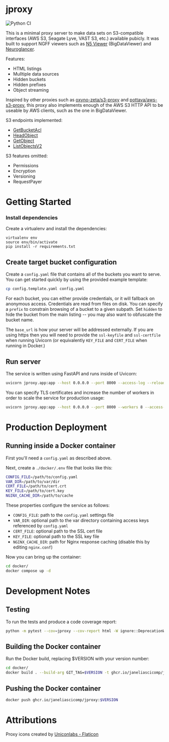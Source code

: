 # jproxy

![Python CI](https://github.com/JaneliaSciComp/jproxy/actions/workflows/python-ci.yml/badge.svg)

This is a minimal proxy server to make data sets on S3-compatible interfaces (AWS S3, Seagate Lyve, VAST S3, etc.) available pubicly. It was built to support NGFF viewers such as [N5 Viewer](https://github.com/saalfeldlab/n5-viewer) (BigDataViewer) and [Neuroglancer](https://github.com/google/neuroglancer).

Features:
* HTML listings
* Mulltiple data sources
* Hidden buckets
* Hidden prefixes
* Object streaming

Inspired by other proxies such as [oxyno-zeta/s3-proxy](https://github.com/oxyno-zeta/s3-proxy) and [pottava/aws-s3-proxy](https://github.com/pottava/aws-s3-proxy), this proxy also implements enough of the AWS S3 HTTP API to be useable by AWS clients, such as the one in BigDataViewer.

S3 endpoints implemented:
* [GetBucketAcl](https://docs.aws.amazon.com/AmazonS3/latest/API/API_GetBucketAcl.html)
* [HeadObject](https://docs.aws.amazon.com/AmazonS3/latest/API/API_HeadObject.html)
* [GetObject](https://docs.aws.amazon.com/AmazonS3/latest/API/API_GetObject.html)
* [ListObjectsV2](https://docs.aws.amazon.com/AmazonS3/latest/API/API_ListObjectsV2.html)

S3 features omitted:
* Permissions
* Encryption
* Versioning
* RequestPayer

# Getting Started

### Install dependencies

Create a virtualenv and install the dependencies:

    virtualenv env
    source env/bin/activate
    pip install -r requirements.txt

## Create target bucket configuration

Create a `config.yaml` file that contains all of the buckets you want to serve. You can get
started quickly by using the provided example template:

```bash
cp config.template.yaml config.yaml
```

For each bucket, you can either provide credentials, or it will fallback on anonymous access. Credentials are read from files on disk. You can specify a `prefix` to constrain browsing of a bucket to a given subpath. Set `hidden` to hide the bucket from the main listing -- you may also want to obfuscate the bucket name.

The `base_url` is how your server will be addressed externally. If you are using https then you will need to provide the `ssl-keyfile` and `ssl-certfile` when running Uvicorn (or equivalently `KEY_FILE` and `CERT_FILE` when running in Docker.)

## Run server

The service is written using FastAPI and runs inside of Uvicorn:

```bash
uvicorn jproxy.app:app --host 0.0.0.0 --port 8000 --access-log --reload
```

You can specify TLS certificates and increase the number of workers in order to scale the service for production usage:

```bash
uvicorn jproxy.app:app --host 0.0.0.0 --port 8000 --workers 8 --access-log --ssl-keyfile /opt/tls/cert.key --ssl-certfile /opt/tls/cert.crt
```

# Production Deployment

## Running inside a Docker container

First you'll need a `config.yaml` as described above.

Next, create a `./docker/.env` file that looks like this:

```bash
CONFIG_FILE=/path/to/config.yaml
VAR_DIR=/path/to/var/dir
CERT_FILE=/path/to/cert.crt
KEY_FILE=/path/to/cert.key
NGINX_CACHE_DIR=/path/to/cache
```

These properties configure the service as follows:
* `CONFIG_FILE`: path to the `config.yaml` settings file
* `VAR_DIR`: optional path to the var directory containing access keys referenced by `config.yaml`
* `CERT_FILE`: optional path to the SSL cert file
* `KEY_FILE`: optional path to the SSL key file
* `NGINX_CACHE_DIR`: path for Nginx response caching (disable this by editing `nginx.conf`)

Now you can bring up the container:

```bash
cd docker/
docker compose up -d
```

# Development Notes

## Testing

To run the tests and produce a code coverage report:

```bash
python -m pytest --cov=jproxy --cov-report html -W ignore::DeprecationWarning
```

## Building the Docker container

Run the Docker build, replacing $VERSION with your version number:

```bash
cd docker/
docker build . --build-arg GIT_TAG=$VERSION -t ghcr.io/janeliascicomp/jproxy:$VERSION
```

## Pushing the Docker container

```bash
docker push ghcr.io/janeliascicomp/jproxy:$VERSION
```

# Attributions

Proxy icons created by <a href="https://www.flaticon.com/free-icons/proxy" title="proxy icons">Uniconlabs - Flaticon</a>

